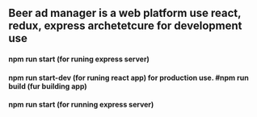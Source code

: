## Beer ad manager is a web platform use react, redux, express archetetcure for development use 
#### npm run start (for runing express server) 
#### npm run start-dev (for runing react app) for production use. #npm run build (fur building app) 
#### npm run start (for running express server)
